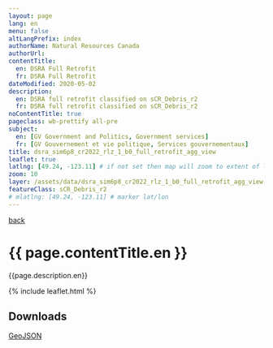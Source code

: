 ```yaml
---
layout: page
lang: en
menu: false
altLangPrefix: index
authorName: Natural Resources Canada
authorUrl:
contentTitle:
  en: DSRA Full Retrofit
  fr: DSRA Full Retrofit
dateModified: 2020-05-02
description:
  en: DSRA full retrofit classified on sCR_Debris_r2
  fr: DSRA full retrofit classified on sCR_Debris_r2
noContentTitle: true
pageclass: wb-prettify all-pre
subject:
  en: [GV Government and Politics, Government services]
  fr: [GV Gouvernement et vie politique, Services gouvernementaux]
title: dsra_sim6p8_cr2022_rlz_1_b0_full_retrofit_agg_view
leaflet: true
latlng: [49.24, -123.11] # if not set then map will zoom to extent of layer
zoom: 10
layer: /assets/data/dsra_sim6p8_cr2022_rlz_1_b0_full_retrofit_agg_view.geojson
featureClass: sCR_Debris_r2
# mlatlng: [49.24, -123.11] # marker lat/lon
---
```

[back](../)
# {{ page.contentTitle.en }}

{{page.description.en}}

{% include leaflet.html %}

## Downloads

[GeoJSON]({{site.baseurl}}{{page.layer}})

